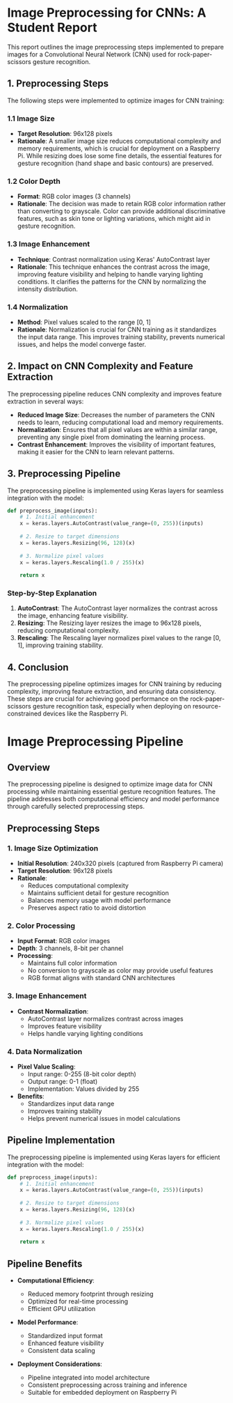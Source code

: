 # Image Preprocessing for CNNs: A Student Report

This report outlines the image preprocessing steps implemented to prepare images for a Convolutional Neural Network (CNN) used for rock-paper-scissors gesture recognition.

## 1. Preprocessing Steps

The following steps were implemented to optimize images for CNN training:

### 1.1 Image Size
- **Target Resolution**: 96x128 pixels
- **Rationale**: A smaller image size reduces computational complexity and memory requirements, which is crucial for deployment on a Raspberry Pi. While resizing does lose some fine details, the essential features for gesture recognition (hand shape and basic contours) are preserved.

### 1.2 Color Depth
- **Format**: RGB color images (3 channels)
- **Rationale**: The decision was made to retain RGB color information rather than converting to grayscale. Color can provide additional discriminative features, such as skin tone or lighting variations, which might aid in gesture recognition.

### 1.3 Image Enhancement
- **Technique**: Contrast normalization using Keras' AutoContrast layer
- **Rationale**: This technique enhances the contrast across the image, improving feature visibility and helping to handle varying lighting conditions. It clarifies the patterns for the CNN by normalizing the intensity distribution.

### 1.4 Normalization
- **Method**: Pixel values scaled to the range [0, 1]
- **Rationale**: Normalization is crucial for CNN training as it standardizes the input data range. This improves training stability, prevents numerical issues, and helps the model converge faster.

## 2. Impact on CNN Complexity and Feature Extraction

The preprocessing pipeline reduces CNN complexity and improves feature extraction in several ways:

- **Reduced Image Size**: Decreases the number of parameters the CNN needs to learn, reducing computational load and memory requirements.
- **Normalization**: Ensures that all pixel values are within a similar range, preventing any single pixel from dominating the learning process.
- **Contrast Enhancement**: Improves the visibility of important features, making it easier for the CNN to learn relevant patterns.

## 3. Preprocessing Pipeline

The preprocessing pipeline is implemented using Keras layers for seamless integration with the model:

```python
def preprocess_image(inputs):
    # 1. Initial enhancement
    x = keras.layers.AutoContrast(value_range=(0, 255))(inputs)
    
    # 2. Resize to target dimensions
    x = keras.layers.Resizing(96, 128)(x)
    
    # 3. Normalize pixel values
    x = keras.layers.Rescaling(1.0 / 255)(x)
    
    return x
```

### Step-by-Step Explanation
1. **AutoContrast**: The AutoContrast layer normalizes the contrast across the image, enhancing feature visibility.
2. **Resizing**: The Resizing layer resizes the image to 96x128 pixels, reducing computational complexity.
3. **Rescaling**: The Rescaling layer normalizes pixel values to the range [0, 1], improving training stability.

## 4. Conclusion

The preprocessing pipeline optimizes images for CNN training by reducing complexity, improving feature extraction, and ensuring data consistency. These steps are crucial for achieving good performance on the rock-paper-scissors gesture recognition task, especially when deploying on resource-constrained devices like the Raspberry Pi.
# Image Preprocessing Pipeline

## Overview
The preprocessing pipeline is designed to optimize image data for CNN processing while maintaining essential gesture recognition features. The pipeline addresses both computational efficiency and model performance through carefully selected preprocessing steps.

## Preprocessing Steps

### 1. Image Size Optimization
- **Initial Resolution**: 240x320 pixels (captured from Raspberry Pi camera)
- **Target Resolution**: 96x128 pixels
- **Rationale**:
  - Reduces computational complexity
  - Maintains sufficient detail for gesture recognition
  - Balances memory usage with model performance
  - Preserves aspect ratio to avoid distortion

### 2. Color Processing
- **Input Format**: RGB color images
- **Depth**: 3 channels, 8-bit per channel
- **Processing**:
  - Maintains full color information
  - No conversion to grayscale as color may provide useful features
  - RGB format aligns with standard CNN architectures

### 3. Image Enhancement
- **Contrast Normalization**:
  - AutoContrast layer normalizes contrast across images
  - Improves feature visibility
  - Helps handle varying lighting conditions

### 4. Data Normalization
- **Pixel Value Scaling**:
  - Input range: 0-255 (8-bit color depth)
  - Output range: 0-1 (float)
  - Implementation: Values divided by 255
- **Benefits**:
  - Standardizes input data range
  - Improves training stability
  - Helps prevent numerical issues in model calculations

## Pipeline Implementation
The preprocessing pipeline is implemented using Keras layers for efficient integration with the model:

```python
def preprocess_image(inputs):
    # 1. Initial enhancement
    x = keras.layers.AutoContrast(value_range=(0, 255))(inputs)
    
    # 2. Resize to target dimensions
    x = keras.layers.Resizing(96, 128)(x)
    
    # 3. Normalize pixel values
    x = keras.layers.Rescaling(1.0 / 255)(x)
    
    return x
```

## Pipeline Benefits
- **Computational Efficiency**:
  - Reduced memory footprint through resizing
  - Optimized for real-time processing
  - Efficient GPU utilization

- **Model Performance**:
  - Standardized input format
  - Enhanced feature visibility
  - Consistent data scaling

- **Deployment Considerations**:
  - Pipeline integrated into model architecture
  - Consistent preprocessing across training and inference
  - Suitable for embedded deployment on Raspberry Pi

